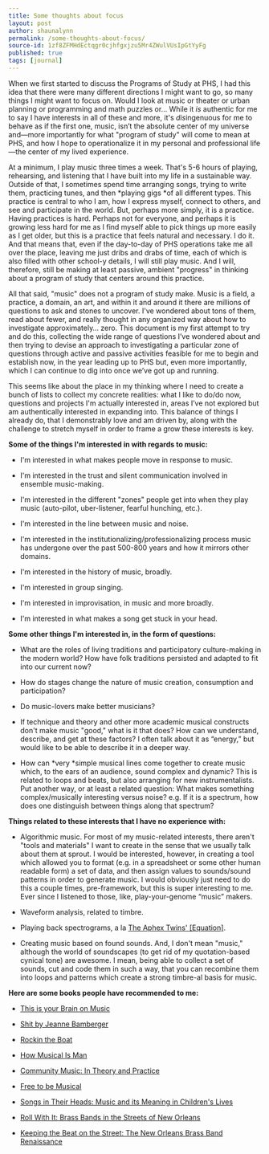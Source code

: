```yaml
---
title: Some thoughts about focus
layout: post
author: shaunalynn
permalink: /some-thoughts-about-focus/
source-id: 1zf8ZFMHdEctqgr0cjhfgxjzu5Mr4ZWulVUsIpGtYyFg
published: true
tags: [journal]
---
```


When we first started to discuss the Programs of Study at PHS, I had this idea that there were many different directions I might want to go, so many things I might want to focus on. Would I look at music or theater or urban planning or programming and math puzzles or… While it *is* authentic for me to say I have interests in all of these and more, it's *dis*ingenuous for me to behave as if the first one, music, isn’t the absolute center of my universe and—more importantly for what "program of study" will come to mean at PHS, and how I hope to operationalize it in my personal and professional life—the center of my lived experience. 

At a minimum, I play music three times a week. That's 5-6 hours of playing, rehearsing, and listening that I have built into my life in a sustainable way. Outside of that, I sometimes spend time arranging songs, trying to write them, practicing tunes, and then *playing gigs *of all different types. This practice is central to who I am, how I express myself, connect to others, and see and participate in the world. But, perhaps more simply, it is a practice. Having practices is hard. Perhaps not for everyone, and perhaps it is growing less hard for me as I find myself able to pick things up more easily as I get older, but this is a practice that feels natural and necessary. I do it. And that means that, even if the day-to-day of PHS operations take me all over the place, leaving me just dribs and drabs of time, each of which is also filled with other school-y details, I will still play music. And I will, therefore, still be making at least passive, ambient "progress" in thinking about a program of study that centers around this practice.

All that said, "music" does not a program of study make. Music is a field, a practice, a domain, an art, and within it and around it there are millions of questions to ask and stones to uncover. I've wondered about tons of them, read about fewer, and really thought in any organized way about how to investigate approximately… zero. This document is my first attempt to try and do this, collecting the wide range of questions I’ve wondered about and then trying to devise an approach to investigating a particular zone of questions through active and passive activities feasible for me to begin and establish now, in the year leading up to PHS but, even more importantly, which I can continue to dig into once we’ve got up and running. 

This seems like about the place in my thinking where I need to create a bunch of lists to collect my concrete realities: what I like to do/do now, questions and projects I'm actually interested in, areas I’ve not explored but am authentically interested in expanding into. This balance of things I already do, that I demonstrably love and am driven by, along with the challenge to stretch myself in order to frame a grow these interests is key.

**Some of the things I'm interested in with regards to music:**

* I'm interested in what makes people move in response to music.

* I'm interested in the trust and silent communication involved in ensemble music-making.

* I'm interested in the different "zones" people get into when they play music (auto-pilot, uber-listener, fearful hunching, etc.).

* I'm interested in the line between music and noise.

* I'm interested in the institutionalizing/professionalizing process music has undergone over the past 500-800 years and how it mirrors other domains.

* I'm interested in the history of music, broadly.

* I'm interested in group singing.

* I'm interested in improvisation, in music and more broadly.

* I'm interested in what makes a song get stuck in your head.

**Some other things I'm interested in, in the form of questions:**

* What are the roles of living traditions and participatory culture-making in the modern world? How have folk traditions persisted and adapted to fit into our current now? 

* How do stages change the nature of music creation, consumption and participation?

* Do music-lovers make better musicians?

* If technique and theory and other more academic musical constructs don't make music "good," what is it that does? How can we understand, describe, and get at these factors? I often talk about it as “energy,” but would like to be able to describe it in a deeper way.

* How can *very *simple musical lines come together to create music which, to the ears of an audience, sound complex and dynamic? This is related to loops and beats, but also arranging for new instrumentalists. Put another way, or at least a related question: What makes something complex/musically interesting versus noise? e.g. If it is a spectrum, how does one distinguish between things along that spectrum?

**Things related to these interests that I have no experience with:**

* Algorithmic music. For most of my music-related interests, there aren't "tools and materials" I want to create in the sense that we usually talk about them at sprout. I would be interested, however, in creating a tool which allowed you to format (e.g. in a spreadsheet or some other human readable form) a set of data, and then assign values to sounds/sound patterns in order to generate music. I would obviously just need to do this a couple times, pre-framework, but this is super interesting to me. Ever since I listened to those, like, play-your-genome “music” makers.

* Waveform analysis, related to timbre.

* Playing back spectrograms, a la [The Aphex Twins' [Equation]](https://www.youtube.com/watch?v=M9xMuPWAZW8).

* Creating music based on found sounds. And, I don't mean "music," although the world of soundscapes (to get rid of my quotation-based cynical tone) are awesome. I mean, being able to collect a set of sounds, cut and code them in such a way, that you can recombine them into loops and patterns which create a strong timbre-al basis for music.

**Here are some books people have recommended to me:**

* [This is your Brain on Music](https://www.amazon.com/This-Your-Brain-Music-Obsession/dp/0452288525/ref=sr_1_1?s=books&ie=UTF8&qid=1496250008&sr=1-1&keywords=this+is+your+brain+on+music)

* [Shit by Jeanne Bamberger](https://www.amazon.com/s?ie=UTF8&page=1&rh=n%3A283155%2Cp_27%3AJeanne%20Bamberger)

* [Rockin the Boat](https://www.amazon.com/Rockin-Boat-Mass-Music-Movements/dp/0896084272/ref=sr_1_2?ie=UTF8&qid=1496250367&sr=8-2&keywords=reebee+garofalo)

* [How Musical Is Man](https://www.amazon.com/Musical-Jessie-John-Danz-Lectures/dp/0295953381)

* [Community Music: In Theory and Practice](https://www.amazon.com/Community-Music-Practice-Lee-Higgins/dp/0199777845/ref=sr_1_1?s=books&ie=UTF8&qid=1466290779&sr=1-1&keywords=community+music)

* [Free to be Musical](https://www.amazon.com/Free-Be-Musical-Group-Improvisation/dp/1607094983/ref=pd_sim_14_2?ie=UTF8&dpID=51NhaB99TVL&dpSrc=sims&preST=_AC_UL320_SR214%2C320_&psc=1&refRID=RWRPJXB4Y6EC4HMM3Q64)

* [Songs in Their Heads: Music and its Meaning in Children's Lives](https://www.amazon.com/Songs-Their-Heads-Meaning-Childrens/dp/0195382528/ref=pd_sim_14_25?ie=UTF8&dpID=512fZ93TzWL&dpSrc=sims&preST=_AC_UL160_SR104%2C160_&psc=1&refRID=RWRPJXB4Y6EC4HMM3Q64)

* [Roll With It: Brass Bands in the Streets of New Orleans](https://www.amazon.com/Roll-Streets-Orleans-Refiguring-American/dp/0822355671/ref=pd_sim_14_12?ie=UTF8&dpID=515HrHmO-NL&dpSrc=sims&preST=_AC_UL160_SR107%2C160_&psc=1&refRID=MZ8ZZT4NTYKJZNWW3XWF)

* [Keeping the Beat on the Street: The New Orleans Brass Band Renaissance](https://www.amazon.com/Keeping-Beat-Street-Orleans-Renaissance/dp/0807133337/ref=pd_sim_14_15?ie=UTF8&dpID=61jQLfrQdhL&dpSrc=sims&preST=_AC_UL160_SR107%2C160_&psc=1&refRID=MZ8ZZT4NTYKJZNWW3XWF)